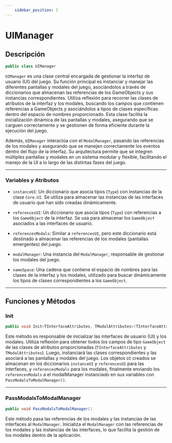 ```yaml
---
    sidebar_position: 1
---
```


# UIManager

## Descripción
```csharp
public class UIManager
```

`UIManager` es una clase central encargada de gestionar la interfaz de usuario (UI) del juego. Su función principal es instanciar y manejar las diferentes pantallas y modales del juego, asociándolos a través de diccionarios que almacenan las referencias de los GameObjects y sus instancias correspondientes. Utiliza reflexión para recorrer las clases de atributos de la interfaz y los modales, buscando los campos que contienen referencias a GameObjects y asociándolos a tipos de clases específicas dentro del espacio de nombres proporcionado. Esta clase facilita la inicialización dinámica de las pantallas y modales, asegurando que se carguen correctamente y se gestionen de forma eficiente durante la ejecución del juego.

Además, `UIManager` interactúa con el `ModalManager`, pasando las referencias de los modales y asegurando que se manejen correctamente los eventos dentro del flujo de la interfaz. Su arquitectura permite que se integren múltiples pantallas y modales en un sistema modular y flexible, facilitando el manejo de la UI a lo largo de las distintas fases del juego.

---

### Variables y Atributos

- `instanceUI`:
Un diccionario que asocia tipos (`Type`) con instancias de la clase `Core.UI`. Se utiliza para almacenar las instancias de las interfaces de usuario que han sido creadas dinámicamente.

-  `referencesUI`:
Un diccionario que asocia tipos (`Type`) con referencias a los `GameObject` de la interfaz. Se usa para almacenar los `GameObject` asociados a las interfaces de usuario.

-  `referencesModals`:
Similar a `referencesUI`, pero este diccionario está destinado a almacenar las referencias de los modales (pantallas emergentes) del juego.

-  `modalManager`:
Una instancia del `ModalManager`, responsable de gestionar los modales del juego.

- `nameSpace`:
Una cadena que contiene el espacio de nombres para las clases de la interfaz y los modales, utilizado para buscar dinámicamente los tipos de clases correspondientes a los `GameObject`.

---

## Funciones y Métodos

### Init

```csharp
public void Init<TInterfaceAttributes, TModalAttributes>(TInterfaceAttributes interfaceAttributes, TModalAttributes modalsAttributes)
```

Este método es responsable de inicializar las interfaces de usuario (UI) y los modales. Utiliza reflexión para obtener todos los campos de tipo `GameObject` de las clases de atributos proporcionadas (`TInterfaceAttributes` y `TModalAttributes`). Luego, instanciará las clases correspondientes y las asociará a las pantallas y modales del juego. Los objetos `UI` creados se almacenan en los diccionarios `instanceUI` y `referencesUI` para las interfaces, y `referencesModals` para los modales, finalmente enviando los `referencesModals` a el modalManager instanciado en sus variables con `PassModalsToModalManager()`.

---

### PassModalsToModalManager

```csharp
public void PassModalsToModalManager()
```

Este método pasa las referencias de los modales y las instancias de las interfaces al `ModalManager`. Inicializa el `ModalManager` con las referencias de los modales y las instancias de las interfaces, lo que facilita la gestión de los modales dentro de la aplicación.



